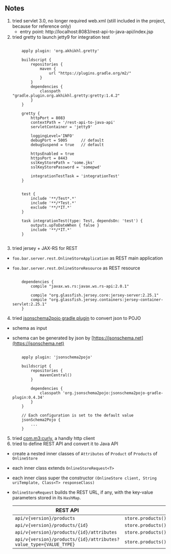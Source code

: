 ## Notes
1. tried servlet 3.0, no longer required web.xml (still included in the project, because for reference only)
   - entry point: http://localhost:8083/rest-api-to-java-api/index.jsp
2. tried gretty to launch jetty9 for integration test
    ```

        apply plugin: 'org.akhikhl.gretty'
    
        buildscript {
            repositories {
                maven {
                    url "https://plugins.gradle.org/m2/"
                }
            }
            dependencies {
                classpath "gradle.plugin.org.akhikhl.gretty:gretty:1.4.2"
            }
        }
        
        gretty {
            httpPort = 8083
            contextPath = '/rest-api-to-java-api'
            servletContainer = 'jetty9'
            
            loggingLevel='INFO'
            debugPort = 5005      // default
            debugSuspend = true   // default
        
            httpsEnabled = true
            httpsPort = 8443
            sslKeyStorePath = 'some.jks'
            sslKeyStorePassword = 'somepwd'  
            
            integrationTestTask = 'integrationTest'  
        }
        
        
        test {
            include '**/Test*.*'
            include '**/*Test.*'
            exclude '**/*IT.*'
        }
        
        task integrationTest(type: Test, dependsOn: 'test') {
            outputs.upToDateWhen { false }
            include '**/*IT.*'
        }
      
    ```
3. tried jersey + JAX-RS for REST
  - `foo.bar.server.rest.OnlineStoreApplication` as REST main application
  - `foo.bar.server.rest.OnlineStoreResource` as REST resource

    ```
    
        dependencies {
            compile "javax.ws.rs:javax.ws.rs-api:2.0.1"
            
            compile "org.glassfish.jersey.core:jersey-server:2.25.1"
            compile "org.glassfish.jersey.containers:jersey-container-servlet:2.25.1"
        }
    ```        
4. tried [jsonschema2pojo gradle plugin](https://github.com/joelittlejohn/jsonschema2pojo/tree/master/jsonschema2pojo-gradle-plugin) to convert json to POJO
  - schema as input
  - schema can be generated by json by [https://jsonschema.net](https://jsonschema.net)
  
    ```
    
        apply plugin: 'jsonschema2pojo'
        
        buildscript {
            repositories {
                mavenCentral()        
            }
                
            dependencies {
                classpath 'org.jsonschema2pojo:jsonschema2pojo-gradle-plugin:0.4.34'
            }
        }
        
        // Each configuration is set to the default value
        jsonSchema2Pojo {
            ...        
        }
    ```
5. tried [com.m3:curly](https://github.com/m3dev/curly), a handly http client
6. tried to define REST API and convert it to Java API
  - create a nested inner classes of `Attributes` of `Product` of `Products` of `OnlineStore`
  - each inner class extends `OnlineStoreRequest<T>`
  - each inner class super the constructor `(OnlineStore client, String uriTemplate, Class<T> responseClass)`
  - `OnlineStoreRequest` builds the REST URL, if any, with the key-value parameters stored in its `HashMap`. 
  

    | REST API | Java API 
    |----------|----------
    | `api/v{version}/products` | `store.products().execute()`
    | `api/v{version}/products/{id}` | `store.products().list("96592").execute()`
    | `api/v{version}/products/{id}/attributes` | `store.products().list("96592").attributes().execute()`
    | `api/v{version}/products/{id}/attributes?value_type={VALUE_TYPE}` | `store.products().list("96592").attributes().setValueType("text").execute()`
